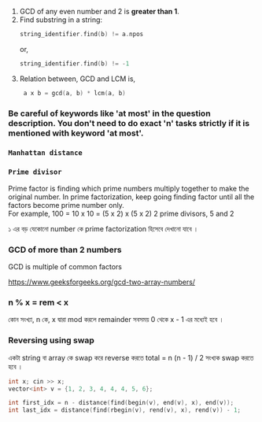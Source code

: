 1. GCD of any even number and 2 is **greater than 1**.
2. Find substring in a string:
   ```cpp
   string_identifier.find(b) != a.npos
   ```
   or,
   ```cpp
   string_identifier.find(b) != -1
   ```
3. Relation between, GCD and LCM is,
   ```cpp
    a x b = gcd(a, b) * lcm(a, b)
   ```


### Be careful of keywords like 'at most' in the question description. You don't need to do exact 'n' tasks strictly if it is mentioned with keyword 'at most'. 

### **```Manhattan distance```**


### **```Prime divisor```**

Prime factor is finding which prime numbers multiply together to make the original number. In prime factorization, keep going finding factor until all the factors become prime number only.  
For example, 100 = 10 x 10 = (5 x 2) x (5 x 2)
2 prime divisors, 5 and 2

১ এর বড় যেকোনো number কে prime factorization হিসেবে দেখানো যাবে । 

### **GCD of more than 2 numbers**
GCD is multiple of common factors 

https://www.geeksforgeeks.org/gcd-two-array-numbers/


### n % x = rem < x 
কোন সংখ্যা, n কে, x দ্বারা mod করলে remainder সবসময় 0 থেকে x - 1 এর মধ্যেই হবে । 

### Reversing using swap 
একটা string বা array কে swap করে reverse করতে total = n (n - 1) / 2 সংখ্যক swap করতে হবে । 

```cpp
int x; cin >> x;
vector<int> v = {1, 2, 3, 4, 4, 4, 5, 6};

int first_idx = n - distance(find(begin(v), end(v), x), end(v));
int last_idx = distance(find(rbegin(v), rend(v), x), rend(v)) - 1;
```